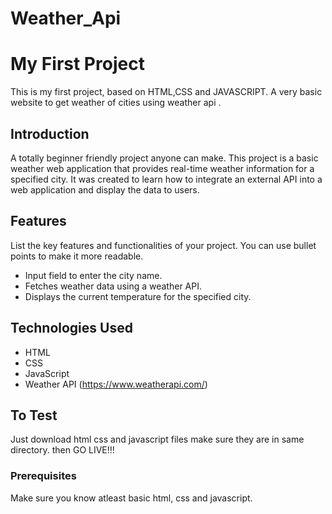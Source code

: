 # Weather_Api
# My First Project

This is my first project, based on HTML,CSS and JAVASCRIPT. A very basic website to get weather of cities using weather api .



## Introduction

A totally beginner friendly project anyone can make. This project is a basic weather web application that provides real-time weather information for a specified city. It was created to learn how to integrate an external API into a web application and display the data to users.



## Features

List the key features and functionalities of your project. You can use bullet points to make it more readable.

- Input field to enter the city name.
- Fetches weather data using a weather API.
- Displays the current temperature for the specified city.

## Technologies Used

- HTML
- CSS
- JavaScript
- Weather API (https://www.weatherapi.com/)


## To Test 
Just download html css and javascript files make sure they are in same directory. 
then GO LIVE!!!


### Prerequisites

Make sure you know atleast basic html, css and javascript.

      
